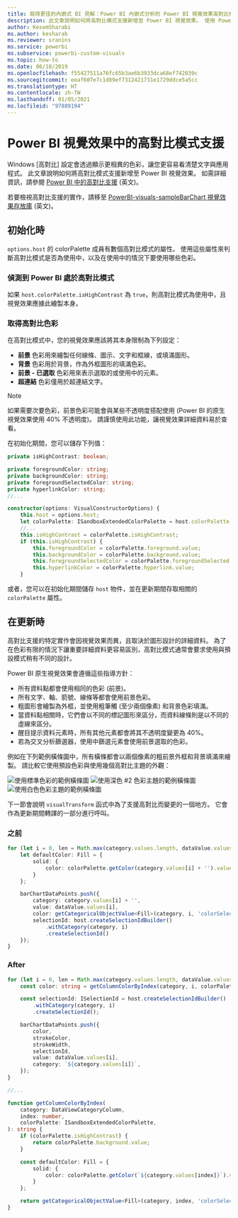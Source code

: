 ```yaml
---
title: 取得更佳的內嵌式 BI 見解：Power BI 內嵌式分析的 Power BI 視覺效果高對比模式支援
description: 此文章說明如何將高對比模式支援新增至 Power BI 視覺效果。 使用 Power BI 內嵌式分析，取得更佳的內嵌式 BI 見解。
author: KesemSharabi
ms.author: kesharab
ms.reviewer: sranins
ms.service: powerbi
ms.subservice: powerbi-custom-visuals
ms.topic: how-to
ms.date: 06/18/2019
ms.openlocfilehash: f55427511a76fc65b3ae6b3933dca68ef742039c
ms.sourcegitcommit: eeaf607e7c1d89ef7312421731e1729ddce5a5cc
ms.translationtype: HT
ms.contentlocale: zh-TW
ms.lasthandoff: 01/05/2021
ms.locfileid: "97889194"
---
```

# <a name="high-contrast-mode-support-in-power-bi-visuals"></a>Power BI 視覺效果中的高對比模式支援

Windows [高對比] 設定會透過顯示更相異的色彩，讓您更容易看清楚文字與應用程式。 此文章說明如何將高對比模式支援新增至 Power BI 視覺效果。 如需詳細資訊，請參閱 [Power BI 中的高對比支援](https://powerbi.microsoft.com/blog/power-bi-desktop-june-2018-feature-summary/#highContrast) \(英文\)。

若要檢視高對比支援的實作，請移至 [PowerBI-visuals-sampleBarChart 視覺效果存放庫](https://github.com/Microsoft/PowerBI-visuals-sampleBarChart/commit/61011c82b66ca0d3321868f1d089c65101ca42e6) \(英文\)。

## <a name="on-initialization"></a>初始化時

`options.host` 的 colorPalette 成員有數個高對比模式的屬性。 使用這些屬性來判斷高對比模式是否為使用中，以及在使用中的情況下要使用哪些色彩。

### <a name="detect-that-power-bi-is-in-high-contrast-mode"></a>偵測到 Power BI 處於高對比模式

如果 `host.colorPalette.isHighContrast` 為 `true`，則高對比模式為使用中，且視覺效果應據此繪製本身。

### <a name="get-high-contrast-colors"></a>取得高對比色彩

在高對比模式中，您的視覺效果應該將其本身限制為下列設定：

* **前景** 色彩用來繪製任何線條、圖示、文字和框線，或填滿圖形。
* **背景** 色彩用於背景，作為外框圖形的填滿色彩。
* **前景 - 已選取** 色彩用來表示選取的或使用中的元素。
* **超連結** 色彩僅用於超連結文字。

> [!NOTE]
> 如果需要次要色彩，前景色彩可能會與某些不透明度搭配使用 (Power BI 的原生視覺效果使用 40% 不透明度)。 請謹慎使用此功能，讓視覺效果詳細資料易於查看。

在初始化期間，您可以儲存下列值：

```typescript
private isHighContrast: boolean;

private foregroundColor: string;
private backgroundColor: string;
private foregroundSelectedColor: string;
private hyperlinkColor: string;
//...

constructor(options: VisualConstructorOptions) {
    this.host = options.host;
    let colorPalette: ISandboxExtendedColorPalette = host.colorPalette;
    //...
    this.isHighContrast = colorPalette.isHighContrast;
    if (this.isHighContrast) {
        this.foregroundColor = colorPalette.foreground.value;
        this.backgroundColor = colorPalette.background.value;
        this.foregroundSelectedColor = colorPalette.foregroundSelected.value;
        this.hyperlinkColor = colorPalette.hyperlink.value;
    }
```

或者，您可以在初始化期間儲存 `host` 物件，並在更新期間存取相關的 `colorPalette` 屬性。

## <a name="on-update"></a>在更新時

高對比支援的特定實作會因視覺效果而異，且取決於圖形設計的詳細資料。 為了在色彩有限的情況下讓重要詳細資料更容易區別，高對比模式通常會要求使用與預設模式稍有不同的設計。

Power BI 原生視覺效果會遵循這些指導方針：

* 所有資料點都會使用相同的色彩 (前景)。
* 所有文字、軸、箭號、線條等都會使用前景色彩。
* 粗圖形會繪製為外框，並使用粗筆觸 (至少兩個像素) 和背景色彩填滿。
* 當資料點相關時，它們會以不同的標記圖形來區分，而資料線條則是以不同的虛線來區分。
* 醒目提示資料元素時，所有其他元素都會將其不透明度變更為 40%。
* 若為交叉分析篩選器，使用中篩選元素會使用前景選取的色彩。

例如在下列範例橫條圖中，所有橫條都會以兩個像素的粗前景外框和背景填滿來繪製。 請比較它使用預設色彩與使用幾個高對比主題的外觀：

![使用標準色彩的範例橫條圖](media/high-contrast-support/hc-samplebarchart-standard.png)
![使用*深色 #2* 色彩主題的範例橫條圖](media/high-contrast-support/hc-samplebarchart-dark2.png)
![使用*白色*色彩主題的範例橫條圖](media/high-contrast-support/hc-samplebarchart-white.png)

下一節會說明 `visualTransform` 函式中為了支援高對比而變更的一個地方。 它會作為更新期間轉譯的一部分進行呼叫。

### <a name="before"></a>之前

```typescript
for (let i = 0, len = Math.max(category.values.length, dataValue.values.length); i < len; i++) {
    let defaultColor: Fill = {
        solid: {
            color: colorPalette.getColor(category.values[i] + '').value
        }
    };

    barChartDataPoints.push({
        category: category.values[i] + '',
        value: dataValue.values[i],
        color: getCategoricalObjectValue<Fill>(category, i, 'colorSelector', 'fill', defaultColor).solid.color,
        selectionId: host.createSelectionIdBuilder()
            .withCategory(category, i)
            .createSelectionId()
    });
}
```

### <a name="after"></a>After

```typescript
for (let i = 0, len = Math.max(category.values.length, dataValue.values.length); i < len; i++) {
    const color: string = getColumnColorByIndex(category, i, colorPalette);

    const selectionId: ISelectionId = host.createSelectionIdBuilder()
        .withCategory(category, i)
        .createSelectionId();

    barChartDataPoints.push({
        color,
        strokeColor,
        strokeWidth,
        selectionId,
        value: dataValue.values[i],
        category: `${category.values[i]}`,
    });
}

//...

function getColumnColorByIndex(
    category: DataViewCategoryColumn,
    index: number,
    colorPalette: ISandboxExtendedColorPalette,
): string {
    if (colorPalette.isHighContrast) {
        return colorPalette.background.value;
    }

    const defaultColor: Fill = {
        solid: {
            color: colorPalette.getColor(`${category.values[index]}`).value,
        }
    };

    return getCategoricalObjectValue<Fill>(category, index, 'colorSelector', 'fill', defaultColor).solid.color;
}
```
